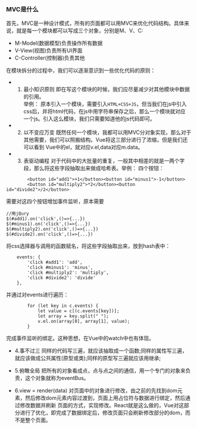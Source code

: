 <h3>MVC是什么</h3>
首先，MVC是一种设计模式，所有的页面都可以用MVC来优化代码结构。具体来说，就是每一个模块都可以写成三个对象，分别是M、V、C:

* M-Model(数据模型)负责操作所有数据
* V-View(视图)负责所有UI界面
* C-Controller(控制器)负责其他

在模块拆分的过程中，我们可以逐渐意识到一些优化代码的原则：

* 1. 最小知识原则
即在写这个模块的时候，我们应尽量减少对其他模块中数据的引用。<br>举例：
原本引入一个模块，需要引入`HTML+CSS+JS`，但当我们在js中引入css后，并将html代码，在js中用字符串保存之后，那么一个模块就对应
一个js。引入这么模块，我们只需要知道他的js代码即可。

* 2. 以不变应万变
既然任何一个模块，我都可以用MVC分对象实现，那么对于其他需要，我们可以照搬结构。Vue将这三部分进行了浓缩，但是我们还可以看到
Vue中的el，就对应v.el,data对应m.data。

* 3. 表驱动编程
对于代码中的大批量的重复，一般其中相差的就是一两个字段，那么将这些字段抽取出来做成哈希表。举例：
四个按钮：
```
        <button id="add1">+1</button><button id="minus1">-1</button>
        <button id="multiply2">*2</button><button id="divide2">/2</button>
```
需要对这四个按钮增加事件监听，原本需要
```
//用jQury
$(#add1).on('click',()=>{...})
$(#minus1).on('click',()=>{...})
$(#multiply2).on('click',()=>{...})
$(#divide2).on('click',()=>{...})
```
将css选择器与调用的函数赋名，将这些字段抽取出来，放到hash表中：
```
    events: {
        'click #add1': 'add',
        'click #minus1': 'minus',
        'click #multiply2': 'multiply',
        'click #divide2': 'divide'
    },
```
并通过对events进行遍历：
```
        for (let key in c.events) {
            let value = c[(c.events[key])];
            let array = key.split(" ");
            v.el.on(array[0], array[1], value);
        }
```
完成事件监听的绑定。这种思想，在Vue中的watch中也有体现。

* 4.事不过三
同样的代码写三遍，就应该抽取成一个函数;同样的属性写三遍，就应该做成公共属性(原型或类);同样的原型写三遍就应该用继承;

* 5.俯瞰全局
把所有的对象看成点，点与点之间的通信，用一个专门的对象来负责，这个对象就称为eventBus。

* 6.view = render(data)
对页面中的对象进行修改，由之前的先找到dom元素，然后修改dom元素内容过渡到，页面上用占位符与数据进行绑定，然后通过修改数据并刷新
页面的方式，实现修改。React就是这么做的，Vue对这部分进行了优化，即完成了数据绑定后，修改页面只会刷新修改部分的dom，而不是整个页面。